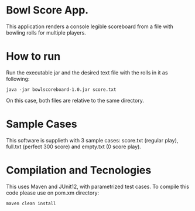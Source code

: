 # Bowl Score App.

This application renders a console legible scoreboard from a file with bowling rolls for multiple players.

# How to run

Run the executable jar and the desired text file with the rolls in it as following:

```console
java -jar bowlscoreboard-1.0.jar score.txt
```
On this case, both files are relative to the same directory.

# Sample Cases

This software is supplieth with 3 sample cases: score.txt (regular play), full.txt (perfect 300 score) and empty.txt (0 score play).

# Compilation and Tecnologies

This uses Maven and JUnit12, with parametrized test cases. To compile this code please use on pom.xm directory: 

```console
maven clean install
```
